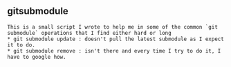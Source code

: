 gitsubmodule
------------
    This is a small script I wrote to help me in some of the common `git submodule` operations that I find either hard or long
    * git submodule update : doesn't pull the latest submodule as I expect it to do.
    * git submodule remove : isn't there and every time I try to do it, I have to google how.
